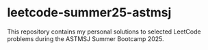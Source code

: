 # leetcode-summer25-astmsj
This repository contains my personal solutions to selected LeetCode problems during the ASTMSJ Summer Bootcamp 2025. 
